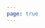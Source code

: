 ```yaml
---
page: true
---
```


<script setup>
import todo from '@theme/components/todo.vue'
const todos = [
  {
    "id": 1761655538799,
    "text": "海螺转动态，儿童故事，vlog开发",
    "done": false
  },
  {
    "id": 1761655538535,
    "text": "图转视频，视频时长四舍五入显示",
    "done": false
  },
  {
    "id": 1761654768650,
    "text": "改会员文案",
    "done": false
  },
  {
    "id": 1761645595290,
    "text": "早上上线海螺图转视频",
    "done": false
  },
  {
    "id": 1761492818461,
    "text": "cms的builder接口开发",
    "done": false
  },
  {
    "id": 1761226108520,
    "text": "修改vip事件上报",
    "done": false
  },
  {
    "id": 1760946697227,
    "text": "开发放弃付费弹窗",
    "done": false
  },
  {
    "id": 1760967023995,
    "text": "o小屏顶部导航栏下右侧点击无反应",
    "done": false
  }
]
</script>

<todo :todos="todos"/>
